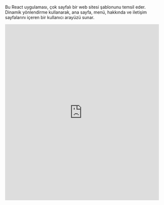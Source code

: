 Bu React uygulaması, çok sayfalı bir web sitesi şablonunu temsil eder. Dinamik yönlendirme kullanarak, ana sayfa, menü, hakkında ve iletişim sayfalarını içeren bir kullanıcı arayüzü sunar.

<iframe src="https://www.linkedin.com/embed/feed/update/urn:li:ugcPost:7097414699222282240" height="577" width="504" frameborder="0" allowfullscreen="" title="Gömülü gönderi"></iframe>
